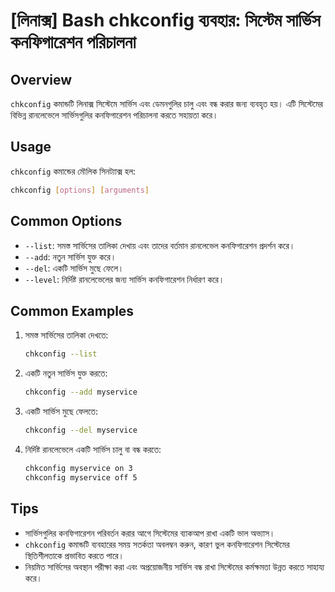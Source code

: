 # [লিনাক্স] Bash chkconfig ব্যবহার: সিস্টেম সার্ভিস কনফিগারেশন পরিচালনা

## Overview
`chkconfig` কমান্ডটি লিনাক্স সিস্টেমে সার্ভিস এবং ডেমনগুলির চালু এবং বন্ধ করার জন্য ব্যবহৃত হয়। এটি সিস্টেমের বিভিন্ন রানলেভেলে সার্ভিসগুলির কনফিগারেশন পরিচালনা করতে সহায়তা করে।

## Usage
`chkconfig` কমান্ডের মৌলিক সিনট্যাক্স হল:

```bash
chkconfig [options] [arguments]
```

## Common Options
- `--list`: সমস্ত সার্ভিসের তালিকা দেখায় এবং তাদের বর্তমান রানলেভেল কনফিগারেশন প্রদর্শন করে।
- `--add`: নতুন সার্ভিস যুক্ত করে।
- `--del`: একটি সার্ভিস মুছে ফেলে।
- `--level`: নির্দিষ্ট রানলেভেলের জন্য সার্ভিস কনফিগারেশন নির্ধারণ করে।

## Common Examples
1. সমস্ত সার্ভিসের তালিকা দেখতে:
   ```bash
   chkconfig --list
   ```

2. একটি নতুন সার্ভিস যুক্ত করতে:
   ```bash
   chkconfig --add myservice
   ```

3. একটি সার্ভিস মুছে ফেলতে:
   ```bash
   chkconfig --del myservice
   ```

4. নির্দিষ্ট রানলেভেলে একটি সার্ভিস চালু বা বন্ধ করতে:
   ```bash
   chkconfig myservice on 3
   chkconfig myservice off 5
   ```

## Tips
- সার্ভিসগুলির কনফিগারেশন পরিবর্তন করার আগে সিস্টেমের ব্যাকআপ রাখা একটি ভাল অভ্যাস।
- `chkconfig` কমান্ডটি ব্যবহারের সময় সতর্কতা অবলম্বন করুন, কারণ ভুল কনফিগারেশন সিস্টেমের স্থিতিশীলতাকে প্রভাবিত করতে পারে।
- নিয়মিত সার্ভিসের অবস্থান পরীক্ষা করা এবং অপ্রয়োজনীয় সার্ভিস বন্ধ রাখা সিস্টেমের কর্মক্ষমতা উন্নত করতে সাহায্য করে।